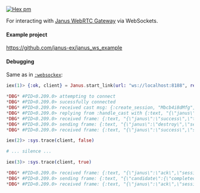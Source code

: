 [![Hex pm](http://img.shields.io/hexpm/v/janus_ws.svg?style=flat)](https://hex.pm/packages/janus_ws)

For interacting with [Janus WebRTC Gateway](https://github.com/meetecho/janus-gateway) via WebSockets.

#### Example project

https://github.com/janus-ex/janus_ws_example

#### Debugging

Same as in [`:websockex`](https://github.com/Azolo/websockex#debugging):

```elixir
iex(1)> {:ok, client} = Janus.start_link(url: "ws://localhost:8188", registry: some_registry, debug: [:trace])

*DBG* #PID<0.209.0> attempting to connect
*DBG* #PID<0.209.0> sucessfully connected
*DBG* #PID<0.209.0> received cast msg: {:create_session, "Mbcb4i8dMfg", #PID<0.208.0>}
*DBG* #PID<0.209.0> replying from :handle_cast with {:text, "{\"janus\":\"create\",\"transaction\":\"Mbcb4i8dMfg\"}"}
*DBG* #PID<0.209.0> received frame: {:text, "{\"janus\":\"success\",\"transaction\":\"Mbcb4i8dMfg\",\"data\":{\"id\":818647816905897}}"}
*DBG* #PID<0.209.0> sending frame: {:text, "{\"janus\":\"destroy\",\"session_id\":818647816905897,\"transaction\":\"adZA+FChr1M\"}"}
*DBG* #PID<0.209.0> received frame: {:text, "{\"janus\":\"success\",\"session_id\":818647816905897,\"transaction\":\"adZA+FChr1M\"}"}

iex(2)> :sys.trace(client, false)

# ... silence ...

iex(3)> :sys.trace(client, true)

*DBG* #PID<0.209.0> received frame: {:text, "{\"janus\":\"ack\",\"session_id\":7564472917324192,\"transaction\":\"0Al6pqcEPgY\"}"}
*DBG* #PID<0.209.0> sending frame: {:text, "{\"candidate\":{\"completed\":true},\"handle_id\":8087962335175224,\"janus\":\"trickle\",\"session_id\":7564472917324192,\"transaction\":\"2g2m/wtyBRU\"}"}
*DBG* #PID<0.209.0> received frame: {:text, "{\"janus\":\"ack\",\"session_id\":7564472917324192,\"transaction\":\"2g2m/wtyBRU\"}"}
```
